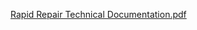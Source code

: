 [Rapid Repair Technical Documentation.pdf](https://github.com/user-attachments/files/16203416/Rapid.Repair.Technical.Documentation.pdf)
